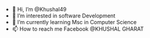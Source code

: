 - 👋 Hi, I’m @Khushal49
- 👀 I’m interested in software Development
- 🌱 I’m currently learning Msc in Computer Science
- 📫 How to reach me Facebook @KHUSHAL GHARAT

<!---
Khushal49/Khushal49 is a ✨ special ✨ repository because its `README.md` (this file) appears on your GitHub profile.
You can click the Preview link to take a look at your changes.
--->
